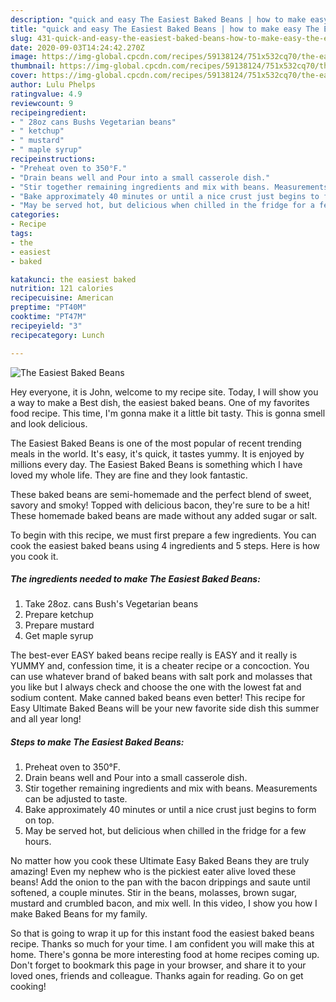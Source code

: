 ```yaml
---
description: "quick and easy The Easiest Baked Beans | how to make easy The Easiest Baked Beans"
title: "quick and easy The Easiest Baked Beans | how to make easy The Easiest Baked Beans"
slug: 431-quick-and-easy-the-easiest-baked-beans-how-to-make-easy-the-easiest-baked-beans
date: 2020-09-03T14:24:42.270Z
image: https://img-global.cpcdn.com/recipes/59138124/751x532cq70/the-easiest-baked-beans-recipe-main-photo.jpg
thumbnail: https://img-global.cpcdn.com/recipes/59138124/751x532cq70/the-easiest-baked-beans-recipe-main-photo.jpg
cover: https://img-global.cpcdn.com/recipes/59138124/751x532cq70/the-easiest-baked-beans-recipe-main-photo.jpg
author: Lulu Phelps
ratingvalue: 4.9
reviewcount: 9
recipeingredient:
- " 28oz cans Bushs Vegetarian beans"
- " ketchup"
- " mustard"
- " maple syrup"
recipeinstructions:
- "Preheat oven to 350°F."
- "Drain beans well and Pour into a small casserole dish."
- "Stir together remaining ingredients and mix with beans. Measurements can be adjusted to taste."
- "Bake approximately 40 minutes or until a nice crust just begins to form on top."
- "May be served hot, but delicious when chilled in the fridge for a few hours."
categories:
- Recipe
tags:
- the
- easiest
- baked

katakunci: the easiest baked 
nutrition: 121 calories
recipecuisine: American
preptime: "PT40M"
cooktime: "PT47M"
recipeyield: "3"
recipecategory: Lunch

---
```



![The Easiest Baked Beans](https://img-global.cpcdn.com/recipes/59138124/751x532cq70/the-easiest-baked-beans-recipe-main-photo.jpg)

Hey everyone, it is John, welcome to my recipe site. Today, I will show you a way to make a Best dish, the easiest baked beans. One of my favorites food recipe. This time, I'm gonna make it a little bit tasty. This is gonna smell and look delicious.

The Easiest Baked Beans is one of the most popular of recent trending meals in the world. It's easy, it's quick, it tastes yummy. It is enjoyed by millions every day. The Easiest Baked Beans is something which I have loved my whole life. They are fine and they look fantastic.

These baked beans are semi-homemade and the perfect blend of sweet, savory and smoky! Topped with delicious bacon, they&#39;re sure to be a hit! These homemade baked beans are made without any added sugar or salt.


To begin with this recipe, we must first prepare a few ingredients. You can cook the easiest baked beans using 4 ingredients and 5 steps. Here is how you cook it.

<!--inarticleads1-->

##### The ingredients needed to make The Easiest Baked Beans:

1. Take  28oz. cans Bush&#39;s Vegetarian beans
1. Prepare  ketchup
1. Prepare  mustard
1. Get  maple syrup


The best-ever EASY baked beans recipe really is EASY and it really is YUMMY and, confession time, it is a cheater recipe or a concoction. You can use whatever brand of baked beans with salt pork and molasses that you like but I always check and choose the one with the lowest fat and sodium content. Make canned baked beans even better! This recipe for Easy Ultimate Baked Beans will be your new favorite side dish this summer and all year long! 

<!--inarticleads2-->

##### Steps to make The Easiest Baked Beans:

1. Preheat oven to 350°F.
1. Drain beans well and Pour into a small casserole dish.
1. Stir together remaining ingredients and mix with beans. Measurements can be adjusted to taste.
1. Bake approximately 40 minutes or until a nice crust just begins to form on top.
1. May be served hot, but delicious when chilled in the fridge for a few hours.


No matter how you cook these Ultimate Easy Baked Beans they are truly amazing! Even my nephew who is the pickiest eater alive loved these beans! Add the onion to the pan with the bacon drippings and saute until softened, a couple minutes. Stir in the beans, molasses, brown sugar, mustard and crumbled bacon, and mix well. In this video, I show you how I make Baked Beans for my family. 

So that is going to wrap it up for this instant food the easiest baked beans recipe. Thanks so much for your time. I am confident you will make this at home. There's gonna be more interesting food at home recipes coming up. Don't forget to bookmark this page in your browser, and share it to your loved ones, friends and colleague. Thanks again for reading. Go on get cooking!
